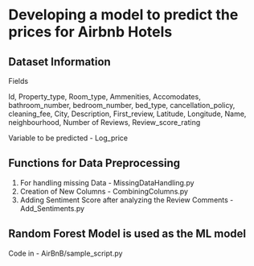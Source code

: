 # Developing a model to predict the prices for Airbnb Hotels

## Dataset Information
Fields

Id, Property_type, Room_type, Ammenities, Accomodates, bathroom_number, bedroom_number, bed_type, cancellation_policy, cleaning_fee, City, Description, First_review, Latitude, Longitude, Name, neighbourhood, Number of Reviews, Review_score_rating

Variable to be predicted - Log_price

## Functions for Data Preprocessing

1. For handling missing Data - MissingDataHandling.py
2. Creation of New Columns - CombiningColumns.py
3. Adding Sentiment Score after analyzing the Review Comments - Add_Sentiments.py

## Random Forest Model is used as the ML model

Code in - AirBnB/sample_script.py
